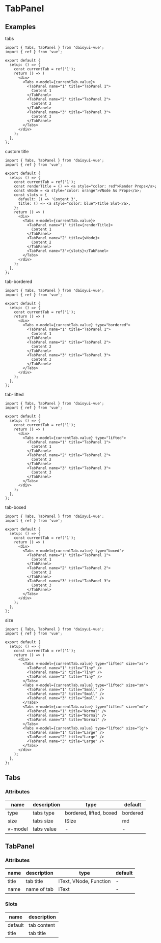 # TabPanel

## Examples

tabs

```tsx :::run
import { Tabs, TabPanel } from 'daisyui-vue';
import { ref } from 'vue';

export default {
  setup: () => {
    const currentTab = ref('1');
    return () => (
      <div>
        <Tabs v-model={currentTab.value}>
          <TabPanel name="1" title="TabPanel 1">
            Content 1
          </TabPanel>
          <TabPanel name="2" title="TabPanel 2">
            Content 2
          </TabPanel>
          <TabPanel name="3" title="TabPanel 3">
            Content 3
          </TabPanel>
        </Tabs>
      </div>
    );
  },
};
```

custom title

```tsx :::run
import { Tabs, TabPanel } from 'daisyui-vue';
import { ref } from 'vue';

export default {
  setup: () => {
    const currentTab = ref('1');
    const renderTitle = () => <a style="color: red">Render Props</a>;
    const vNode = <a style="color: orange">VNode As Props</a>;
    const slots = {
      default: () => 'Content 3',
      title: () => <a style="color: blue">Title Slot</a>,
    };
    return () => (
      <div>
        <Tabs v-model={currentTab.value}>
          <TabPanel name="1" title={renderTitle}>
            Content 1
          </TabPanel>
          <TabPanel name="2" title={vNode}>
            Content 2
          </TabPanel>
          <TabPanel name="3">{slots}</TabPanel>
        </Tabs>
      </div>
    );
  },
};
```

tab-bordered

```tsx :::run
import { Tabs, TabPanel } from 'daisyui-vue';
import { ref } from 'vue';

export default {
  setup: () => {
    const currentTab = ref('1');
    return () => (
      <div>
        <Tabs v-model={currentTab.value} type="bordered">
          <TabPanel name="1" title="TabPanel 1">
            Content 1
          </TabPanel>
          <TabPanel name="2" title="TabPanel 2">
            Content 2
          </TabPanel>
          <TabPanel name="3" title="TabPanel 3">
            Content 3
          </TabPanel>
        </Tabs>
      </div>
    );
  },
};
```

tab-lifted

```tsx :::run
import { Tabs, TabPanel } from 'daisyui-vue';
import { ref } from 'vue';

export default {
  setup: () => {
    const currentTab = ref('1');
    return () => (
      <div>
        <Tabs v-model={currentTab.value} type="lifted">
          <TabPanel name="1" title="TabPanel 1">
            Content 1
          </TabPanel>
          <TabPanel name="2" title="TabPanel 2">
            Content 2
          </TabPanel>
          <TabPanel name="3" title="TabPanel 3">
            Content 3
          </TabPanel>
        </Tabs>
      </div>
    );
  },
};
```

tab-boxed

```tsx :::run
import { Tabs, TabPanel } from 'daisyui-vue';
import { ref } from 'vue';

export default {
  setup: () => {
    const currentTab = ref('1');
    return () => (
      <div>
        <Tabs v-model={currentTab.value} type="boxed">
          <TabPanel name="1" title="TabPanel 1">
            Content 1
          </TabPanel>
          <TabPanel name="2" title="TabPanel 2">
            Content 2
          </TabPanel>
          <TabPanel name="3" title="TabPanel 3">
            Content 3
          </TabPanel>
        </Tabs>
      </div>
    );
  },
};
```

size

```tsx :::run
import { Tabs, TabPanel } from 'daisyui-vue';
import { ref } from 'vue';

export default {
  setup: () => {
    const currentTab = ref('1');
    return () => (
      <div>
        <Tabs v-model={currentTab.value} type="lifted" size="xs">
          <TabPanel name="1" title="Tiny" />
          <TabPanel name="2" title="Tiny" />
          <TabPanel name="3" title="Tiny" />
        </Tabs>
        <Tabs v-model={currentTab.value} type="lifted" size="sm">
          <TabPanel name="1" title="Small" />
          <TabPanel name="2" title="Small" />
          <TabPanel name="3" title="Small" />
        </Tabs>
        <Tabs v-model={currentTab.value} type="lifted" size="md">
          <TabPanel name="1" title="Normal" />
          <TabPanel name="2" title="Normal" />
          <TabPanel name="3" title="Normal" />
        </Tabs>
        <Tabs v-model={currentTab.value} type="lifted" size="lg">
          <TabPanel name="1" title="Large" />
          <TabPanel name="2" title="Large" />
          <TabPanel name="3" title="Large" />
        </Tabs>
      </div>
    );
  },
};
```

## Tabs

### Attributes

| name    | description | type                    | default  |
| ------- | ----------- | ----------------------- | -------- |
| type    | tabs type   | bordered, lifted, boxed | bordered |
| size    | tabs size   | ISize                   | md       |
| v-model | tabs value  | -                       | -        |

## TabPanel

### Attributes

| name  | description | type                   | default |
| ----- | ----------- | ---------------------- | ------- |
| title | tab title   | IText, VNode, Function | -       |
| name  | name of tab | IText                  | -       |

### Slots

| name    | description |
| ------- | ----------- |
| default | tab content |
| title   | tab title   |
